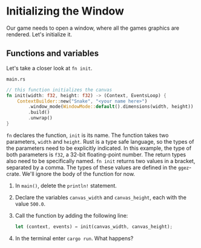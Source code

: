 # Initializing the Window

Our game needs to open a window, where all the games graphics are rendered. Let's initialize it.

## Functions and variables


Let's take a closer look at `fn init`.

`main.rs`

```rust
// this function initializes the canvas
fn init(width: f32, height: f32) -> (Context, EventsLoop) {
    ContextBuilder::new("Snake", "<your name here>")
        .window_mode(WindowMode::default().dimensions(width, height))
        .build()
        .unwrap()
}
```

`fn` declares the function, `init` is its name. The function takes two parameters, `width` and
`height`. Rust is a type safe language, so the types of the parameters need to be explicitly
indicated. In this example, the type of both parameters is `f32`, a 32-bit floating-point number.
The return types also need to be specifically named. `fn init` returns two values in a bracket,
separated by a comma. The types of these values are defined in the `ggez`-crate. We'll ignore the
body of the function for now.

1. In `main()`, delete the `println!` statement.

2. Declare the variables `canvas_width` and `canvas_height`, each with the value `500.0`.

3. Call the function by adding the following line:

   ```rust
   let (context, events) = init(canvas_width, canvas_height);
   ```

4. In the terminal enter `cargo run`. What happens?
